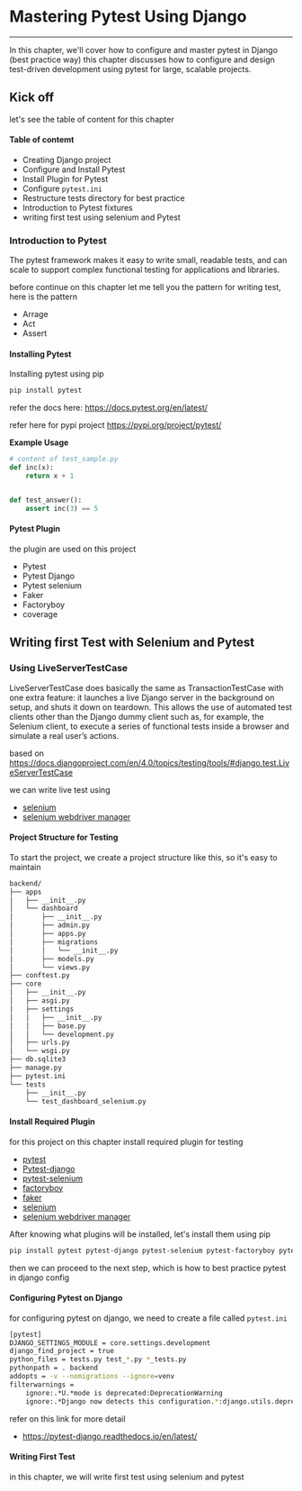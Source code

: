 # Mastering Pytest Using Django

---

In this chapter, we'll cover how to configure and master pytest in Django (best practice way) this chapter discusses how to configure and design test-driven development using pytest for large, scalable projects.

## Kick off

let's see the table of content for this chapter

#### Table of contemt

* Creating Django project
* Configure and Install Pytest
* Install Plugin for Pytest
* Configure `pytest.ini`
* Restructure tests directory for best practice
* Introduction to Pytest fixtures
* writing first test using selenium and Pytest

### Introduction to Pytest

The pytest framework makes it easy to write small, readable tests, and can scale to support complex functional testing for applications and libraries.

before continue on this chapter let me tell you the pattern for writing test, here is the pattern

* Arrage
* Act
* Assert

#### Installing Pytest

Installing pytest using pip

```py
pip install pytest
```

refer the docs here: https://docs.pytest.org/en/latest/

refer here for pypi project https://pypi.org/project/pytest/

**Example Usage**

```py
# content of test_sample.py
def inc(x):
    return x + 1


def test_answer():
    assert inc(3) == 5
```

#### Pytest Plugin

the plugin are used on this project

* Pytest
* Pytest Django
* Pytest selenium
* Faker
* Factoryboy
* coverage

## Writing first Test with Selenium and Pytest

### Using LiveServerTestCase

LiveServerTestCase does basically the same as TransactionTestCase with one extra feature: it launches a live Django server in the background on setup, and shuts it down on teardown. This allows the use of automated test clients other than the Django dummy client such as, for example, the Selenium client, to execute a series of functional tests inside a browser and simulate a real user’s actions.

based on https://docs.djangoproject.com/en/4.0/topics/testing/tools/#django.test.LiveServerTestCase

we can write live test using
* [selenium](https://pypi.org/project/selenium/) 
* [selenium webdriver manager](https://pypi.org/project/webdriver-manager/)

#### Project Structure for Testing

To start the project, we create a project structure like this, so it's easy to maintain

```sh
backend/
├── apps
│   ├── __init__.py
│   └── dashboard
│       ├── __init__.py
│       ├── admin.py
│       ├── apps.py
│       ├── migrations
│       │   └── __init__.py
│       ├── models.py
│       └── views.py
├── conftest.py
├── core
│   ├── __init__.py
│   ├── asgi.py
│   ├── settings
│   │   ├── __init__.py
│   │   ├── base.py
│   │   └── development.py
│   ├── urls.py
│   └── wsgi.py
├── db.sqlite3
├── manage.py
├── pytest.ini
└── tests
    ├── __init__.py
    └── test_dashboard_selenium.py
```


#### Install Required Plugin

for this project on this chapter install required plugin for testing

* [pytest](https://docs.pytest.org/en/latest/)
* [Pytest-django](https://pytest-django.readthedocs.io/en/latest/)
* [pytest-selenium](https://pytest-selenium.readthedocs.io/en/latest/user_guide.html)
* [factoryboy](https://pypi.org/project/pytest-factoryboy/)
* [faker](https://pypi.org/project/pytest-faker/)
* [selenium](https://pypi.org/project/selenium/) 
* [selenium webdriver manager](https://pypi.org/project/webdriver-manager/)

After knowing what plugins will be installed, let's install them using pip

```sh
pip install pytest pytest-django pytest-selenium pytest-factoryboy pytest-faker selenium webdriver-manager
```

then we can proceed to the next step, which is how to best practice pytest in django config

#### Configuring Pytest on Django

for configuring pytest on django, we need to create a file called `pytest.ini`

```sh
[pytest]
DJANGO_SETTINGS_MODULE = core.settings.development
django_find_project = true
python_files = tests.py test_*.py *_tests.py
pythonpath = . backend
addopts = -v --nomigrations --ignore=venv
filterwarnings =
    ignore:.*U.*mode is deprecated:DeprecationWarning
    ignore:.*Django now detects this configuration.*:django.utils.deprecation.RemovedInDjango41Warning
```

refer on this link for more detail

* https://pytest-django.readthedocs.io/en/latest/

#### Writing First Test

in this chapter, we will write first test using selenium and pytest